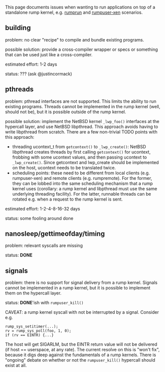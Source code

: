 This page documents issues when wanting to run applications on top of a standalone rump kernel, e.g. [rumprun](http://repo.rumpkernel.org/rumprun/) and [rumpuser-xen](https://github.com/rumpkernel/rumpuser-xen/) scenarios.

## building

problem: no clear "recipe" to compile and bundle existing programs.

possible solution: provide a cross-compiler wrapper or specs or something that can be used just like a cross-compiler.

estimated effort: 1-2 days

status: ??? (ask @justincormack)

## pthreads

problem: pthread interfaces are not supported.  This limits the ability to run existing programs.  Threads cannot be implemented in the rump kernel (well, should not be), but it is possible outside of the rump kernel.

possible solution: implement the NetBSD kernel `_lwp_foo()` interfaces at the hypercall layer, and use NetBSD libpthread.  This approach avoids having to write libpthread from scratch.  There are a few
non-trivial TODO points with this approach:

- threading ucontext_t from `getcontext()` to `_lwp_create()`: NetBSD libpthread creates threads by first calling `getcontext()` for ucontext, frobbing with some ucontext values, and then passing ucontext to `_lwp_create()`.  Since getcontext and lwp_create should be implemented on the host, ucontext needs to be translated twice.
- scheduling points: these need to be different from local clients (e.g. rumpuser-xen) and remote clients (e.g. rumpremote).  For the former, they can be lobbed into the same scheduling mechanism that a rump kernel uses (corollary: a rump kernel and libpthread must use the same underlying threading facility).  For the latter, runnable threads can be rotated e.g. when a request to the rump kernel is sent.

estimated effort: 1-2-4-8-16-32 days

status: some fooling around done

## nanosleep/gettimeofday/timing

problem: relevant syscalls are missing

status: __DONE__

## signals

problem: there is no support for signal delivery from a rump kernel.  Signals cannot be implemented in a rump kernel, but it is possible to implement them on the hypercall layer.

status: __DONE__'ish with `rumpuser_kill()`

CAVEAT: a rump kernel syscall with not be interrupted by a signal.  Consider e.g.

```
rump_sys_setitimer(...);
rv = rump_sys_poll(foo, 1, 0);
if (rv == EINTR) {...}
```

The host will get SIGARLM, but the EINTR return value will not be delivered (if host == userspace, at any rate).  The current resolve on this is "won't fix", because it digs deep against the fundamentals of a rump kernels.  There is "ongoing" debate on whether or not the `rumpuser_kill()` hypercall should exist at all.